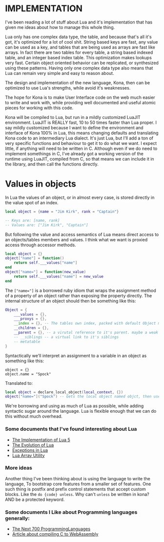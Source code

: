 # IMPLEMENTATION

I've been reading a lot of stuff about Lua and it's implementation that has given me ideas about how to manage this whole thing.

Lua only has one complex data type, the table, and because that's all it's got, it's optimized for a lot of cool shit. String based keys are fast, any value can be used as a key, and tables that are being used as arrays are fast like arrays. In fact there are two tables for every table, a string based indexed table, and an integer based index table. This optimization makes lookups very fast. Certain object oriented behavior can be replicated, or synthesized using these patterns. Having only one complex data type also means that Lua can remain very simple and easy to reason about.

The design and implementation of the new language, Kona, then can be optimized to use Lua's strengths, while avoid it's weaknesses.

The hope for Kona is to make User Interface code on the web much easier to write and work with, while providing well documented and useful atomic pieces for working with this code.

Kona will be compiled to Lua, but run in a mildly customized LuaJIT environment. LuaJIT is REALLY fast, 10 to 50 times faster than Lua proper. I say mildly customized because I want to define the environment and interface of Kona 100% in Lua, this means changing defaults and translating Kona code to an intermediary Lua dialect. It's just Lua, but I'll add a ton of very specific functions and behaviour to get it to do what we want. I expect little, if anything will need to be written in C. Although even if we do need to implement somethings in C, I've already got a working version of the runtime using LuaJIT, compiled from C, so that means we can include it in the library, and then call the functions directly.

# Values in objects
In Lua the values of an object, or in almost every case, is stored directly in the value spot of an index.
```Lua
local object = {name = "Jim Kirk", rank = "Captain"}

-- Keys are: [name, rank]
-- Values are: ["Jim Kirk", "Captain"]
```

But following the value and access semantics of Lua means direct access to an objects/tables members and values. I think what we want is proxied access through accessor methods.

```Lua
local object = {}
object["name"] = function()
	return self.___values["name"]
end
object["name="] = function(new_value)
	return self.___values["name"] = new_value
end
```
The `["name="]` is a borrowed ruby idiom that wraps the assignment method of a property of an object rather than exposing the property directly. The internal structure of an object should then be something like this:
```Lua
Object = {
	___values = {},
	___proxys = {},
	__index = {}, -- The tables own index, packed with default Object methods
	__children = {},
	__parent = {}, -- a virutal reference to it's parent. maybe a weak reference.
	-- __siblings -- a virtual link to it's siblings
	-- metatable
}
```

Syntactically we'll interpret an assignment to a variable in an object as something like this:
```Kona
object = {}
object.name = "Spock"
```
Translated to:
```Lua
local object = declare_local_object(local_context, {})
object["name="]("Spock") -- Gets the local object named objct, then uses the assignment function stored at ["name="]
```

We're borrowing and using as much of Lua as possible, while adding syntactic sugar around the language. Lua is flexible enough that we can do this without much overhead.

### Some documents that I've found interesting about Lua

 * [The Implementation of Lua 5](https://www.lua.org/doc/jucs05.pdf)
 * [The Evolution of Lua](https://www.lua.org/doc/hopl.pdf)
 * [Exceptions in Lua](https://www.lua.org/gems/lpg113.pdf)
 * [Lua Array Utility](https://github.com/stephannv/lua.util)

### More ideas
Another thing I've been thinking about is using the language to write the language, To bootstrap core features from a smaller set of features. One such thing is postfix and prefix control statements that accept custom blocks. Like the `do {code} unless`. Why can't `unless` be written in kona? AND be a protected keyword.

### Some documents I Like about Programming languages generally:

* [The Next 700 ProgrammingLanguages](https://homepages.inf.ed.ac.uk/wadler/papers/papers-we-love/landin-next-700.pdf)
* [Article about compiling C to WebAssembly](https://surma.dev/things/c-to-webassembly/)
